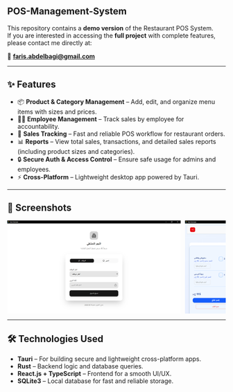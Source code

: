 ## POS-Management-System

This repository contains a **demo version** of the Restaurant POS System.  
If you are interested in accessing the **full project** with complete features, please contact me directly at:  

📧 **faris.abdelbagi@gmail.com**

---

## ✨ Features

- 📦 **Product & Category Management** – Add, edit, and organize menu items with sizes and prices.  
- 👨‍🍳 **Employee Management** – Track sales by employee for accountability.  
- 🛒 **Sales Tracking** – Fast and reliable POS workflow for restaurant orders.  
- 📊 **Reports** – View total sales, transactions, and detailed sales reports (including product sizes and categories).  
- 🔒 **Secure Auth & Access Control** – Ensure safe usage for admins and employees.  
- ⚡ **Cross-Platform** – Lightweight desktop app powered by Tauri.

---

## 📸 Screenshots

<div style="display: flex; overflow-x: auto; gap: 10px;">
  <img src="/public/assets/images/login-page.png" alt="Login" width="400" />
  <img src="/public/assets/images/pos-page.png" alt="POS Screen" width="400" />
  <img src="/public/assets/images/admin-panel.png" alt="Dashboard" width="400" />
  <img src="/public/assets/images/products.png" alt="products" width="400" />
  <img src="/public/assets/images/categories.png" alt="Categories" width="400" />
  <img src="/public/assets/images/sizes.png" alt="Sizes" width="400" />
  <img src="/public/assets/images/employees.png" alt="Employees" width="400" />
  <img src="/public/assets/images/reports.png" alt="Reports" width="400" />
</div>

---

## 🛠️ Technologies Used

- **Tauri** – For building secure and lightweight cross-platform apps.  
- **Rust** – Backend logic and database queries.  
- **React.js + TypeScript** – Frontend for a smooth UI/UX.  
- **SQLite3** – Local database for fast and reliable storage.
